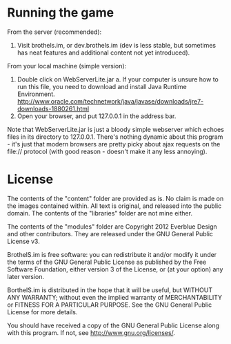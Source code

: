 Running the game
=============

From the server (recommended):
  1. Visit brothels.im, or dev.brothels.im (dev is less stable, but sometimes has neat features and additional content not yet introduced).

From your local machine (simple version):
  1. Double click on WebServerLite.jar
    a. If your computer is unsure how to run this file, you need to download and install Java Runtime Environment. http://www.oracle.com/technetwork/java/javase/downloads/jre7-downloads-1880261.html
  2. Open your browser, and put 127.0.0.1 in the address bar.

Note that WebServerLite.jar is just a bloody simple webserver which echoes files in its directory to 127.0.0.1. There's nothing dynamic about this program - it's just that modern browsers are pretty picky about ajax requests on the file:// protocol (with good reason - doesn't make it any less annoying).

License
=============

The contents of the "content" folder are provided as is. No claim is made on the images contained within. All text is original, and released into the public domain. The contents of the "libraries" folder are not mine either.

The contents of the "modules" folder are Copyright 2012 Everblue Design and other contributors. They are released under the GNU General Public License v3.

BrothelS.im is free software: you can redistribute it and/or modify it under the terms of the GNU General Public License as published by the Free Software Foundation, either version 3 of the License, or (at your option) any later version.

BorthelS.im is distributed in the hope that it will be useful, but WITHOUT ANY WARRANTY; without even the implied warranty of MERCHANTABILITY or FITNESS FOR A PARTICULAR PURPOSE.  See the GNU General Public License for more details.

You should have received a copy of the GNU General Public License along with this program.  If not, see <http://www.gnu.org/licenses/>.
